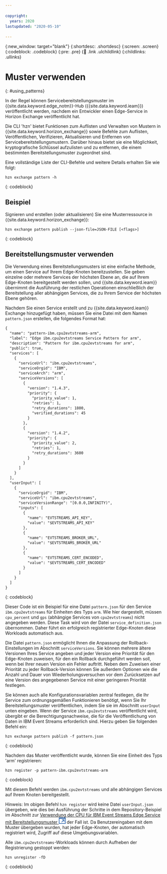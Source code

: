 ```yaml
---

copyright:
  years: 2020
lastupdated: "2020-05-10"

---
```


{:new_window: target="blank"}
{:shortdesc: .shortdesc}
{:screen: .screen}
{:codeblock: .codeblock}
{:pre: .pre}
{:child: .link .ulchildlink}
{:childlinks: .ullinks}

# Muster verwenden
{: #using_patterns}

In der Regel können Servicebereitstellungsmuster im {{site.data.keyword.edge_notm}}-Hub ({{site.data.keyword.ieam}}) veröffentlicht werden, nachdem ein Entwickler einen Edge-Service in Horizon Exchange veröffentlicht hat.

Die CLI 'hzn' bietet Funktionen zum Auflisten und Verwalten von Mustern in {{site.data.keyword.horizon_exchange}} sowie Befehle zum Auflisten, Veröffentlichen, Verifizieren, Aktualisieren und Entfernen von Servicebereitstellungsmustern. Darüber hinaus bietet sie eine Möglichkeit, kryptografische Schlüssel aufzulisten und zu entfernen, die einem bestimmten Bereitstellungsmuster zugeordnet sind.

Eine vollständige Liste der CLI-Befehle und weitere Details erhalten Sie wie folgt:

```
hzn exchange pattern -h
```
{: codeblock}

## Beispiel

Signieren und erstellen (oder aktualisieren) Sie eine Musterressource in {{site.data.keyword.horizon_exchange}}:

```
hzn exchange pattern publish --json-file=JSON-FILE [<flags>]
```
{: codeblock}

## Bereitstellungsmuster verwenden

Die Verwendung eines Bereitstellungsmusters ist eine einfache Methode, um einen Service auf Ihrem Edge-Knoten bereitzustellen. Sie geben einzelne oder mehrere Services der höchsten Ebene an, die auf Ihrem Edge-Knoten bereitgestellt werden sollen, und {{site.data.keyword.ieam}} übernimmt die Ausführung der restlichen Operationen einschließlich der Bereitstellung aller abhängigen Services, die zu Ihrem Service der höchsten Ebene gehören.

Nachdem Sie einen Service erstellt und zu {{site.data.keyword.ieam}} Exchange hinzugefügt haben, müssen Sie eine Datei mit dem Namen `pattern.json` erstellen, die folgendes Format hat:

```
{
  "name": "pattern-ibm.cpu2evtstreams-arm",
  "label": "Edge ibm.cpu2evtstreams Service Pattern for arm",
  "description": "Pattern for ibm.cpu2evtstreams for arm",
  "public": true,
  "services": [
    {
      "serviceUrl": "ibm.cpu2evtstreams",
      "serviceOrgid": "IBM",
      "serviceArch": "arm",
      "serviceVersions": [
        {
          "version": "1.4.3",
          "priority": {
            "priority_value": 1,
            "retries": 1,
            "retry_durations": 1800,
            "verified_durations": 45
          }
        },
        {
          "version": "1.4.2",
          "priority": {
            "priority_value": 2,
            "retries": 1,
            "retry_durations": 3600
          }
        }
      ]
    }
  ],
  "userInput": [
    {
      "serviceOrgid": "IBM",
      "serviceUrl": "ibm.cpu2evtstreams",
      "serviceVersionRange": "[0.0.0,INFINITY)",
      "inputs": [
        {
          "name": "EVTSTREAMS_API_KEY",
          "value": "$EVTSTREAMS_API_KEY"
        },
        {
          "name": "EVTSTREAMS_BROKER_URL",
          "value": "$EVTSTREAMS_BROKER_URL"
        },
        {
          "name": "EVTSTREAMS_CERT_ENCODED",
          "value": "$EVTSTREAMS_CERT_ENCODED"
        }
      ]
    }
  ]
}
```
{: codeblock}

Dieser Code ist ein Beispiel für eine Datei `pattern.json` für den Service `ibm.cpu2evtstreams` für Einheiten des Typs `arm`. Wie hier dargestellt, müssen `cpu_percent` und `gps` (abhängige Services von `cpu2evtstreams`) nicht angegeben werden. Diese Task wird von der Datei `service_definition.json` übernommen. Daher führt ein erfolgreich registrierter Edge-Knoten diese Workloads automatisch aus.

Die Datei `pattern.json` ermöglicht Ihnen die Anpassung der Rollback-Einstellungen im Abschnitt `serviceVersions`. Sie können mehrere ältere Versionen Ihres Service angeben und jeder Version eine Priorität für den Edge-Knoten zuweisen, für den ein Rollback durchgeführt werden soll, wenn bei Ihrer neuen Version ein Fehler auftritt. Neben dem Zuweisen einer Priorität zu jeder Rollback-Version können Sie außerdem Optionen wie die Anzahl und Dauer von Wiederholungsversuchen vor dem Zurücksetzen auf eine Version des angegebenen Service mit einer geringeren Priorität festlegen. 

Sie können auch alle Konfigurationsvariablen zentral festlegen, die Ihr Service zum ordnungsgemäßen Funktionieren benötigt, wenn Sie Ihr Bereitstellungsmuster veröffentlichen, indem Sie sie im Abschnitt `userInput` unten eingeben. Wenn der Service `ibm.cpu2evtstreams` veröffentlicht wird, übergibt er die Berechtigungsnachweise, die für die Veröffentlichung von Daten in IBM Event Streams erforderlich sind. Hierzu geben Sie folgenden Befehl ein:

```
hzn exchange pattern publish -f pattern.json
```
{: codeblock}

Nachdem das Muster veröffentlicht wurde, können Sie eine Einheit des Typs 'arm' registrieren:

```
hzn register -p pattern-ibm.cpu2evtstreams-arm
```
{: codeblock}

Mit diesem Befehl werden `ibm.cpu2evtstreams` und alle abhängigen Services auf Ihrem Knoten bereitgestellt.

Hinweis: Im obigen Befehl `hzn register` wird keine Datei `userInput.json` übergeben, wie dies bei Ausführung der Schritte in dem Repository-Beispiel im Abschnitt zur [Verwendung der CPU für IBM Event Streams Edge Service mit Bereitstellungsmuster ![Wird in einer neuen Registerkarte geöffnet](../../images/icons/launch-glyph.svg "Wird in einer neuen Registerkarte geöffnet")](https://github.com/open-horizon/examples/tree/master/edge/evtstreams/cpu2evtstreams#-using-the-cpu-to-ibm-event-streams-edge-service-with-deployment-pattern) der Fall ist. Da Benutzereingaben mit dem Muster übergeben wurden, hat jeder Edge-Knoten, der automatisch registriert wird, Zugriff auf diese Umgebungsvariablen.

Alle `ibm.cpu2evtstreams`-Workloads können durch Aufheben der Registrierung gestoppt werden:

```
hzn unregister -fD
```
{: codeblock}
